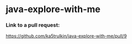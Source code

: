# java-explore-with-me
### Link to a pull request:
https://github.com/ka5trulkin/java-explore-with-me/pull/9